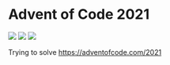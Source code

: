 # Advent of Code 2021

![](https://img.shields.io/badge/Day%20📅-9-blue)
![](https://img.shields.io/badge/Stars%20⭐-18-yellow)
![](https://img.shields.io/badge/Days%20completed-9-red)

Trying to solve https://adventofcode.com/2021
